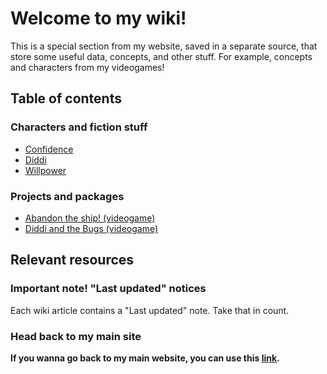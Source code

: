 # Welcome to my wiki!

This is a special section from my website, saved in a separate source, that
store some useful data, concepts, and other stuff. For example, concepts
and characters from my videogames!

## Table of contents

<!-- Add the contents here -->
<!-- NOTE: Let's order the contents aphabetically, please! -->

### Characters and fiction stuff

- [Confidence](Confidence)
- [Diddi](Diddi)
- [Willpower](Willpower)

### Projects and packages

<!-- NOTE: Please specify what kind of project is being defined! -->

- [Abandon the ship! (videogame)](Abandon_the_Ship)
- [Diddi and the Bugs (videogame)](Diddi_and_the_Bugs)

<!--
Other categories that doesn't have articles yet:

### People (?)

### Terms and concepts from my projects
-->

## Relevant resources

### Important note! "Last updated" notices

Each wiki article contains a "Last updated" note. Take that in count.

### Head back to my main site

**If you wanna go back to my main website, you can use this [link](..).**
